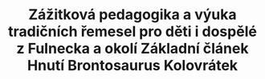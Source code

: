 ---
id: 6c615c88-d828-48d6-8271-0663baac1181
title: Zážitková pedagogika a výuka tradičních řemesel pro děti i dospělé z Fulnecka a okolí Základní článek Hnutí Brontosaurus Kolovrátek
price: 50000
year: 2012
description: Projekt reaguje na lokální nedostatek kvalitních praktických a kreativních aktivit pro děti ve školách a zejména mimo školu. Proto chce pro děti z Fulneku a okolí pořádat kvalitní dětský tábor a ve spolupráci s okolními školami také uspořádat zajímavé vzdělávací programy (jako například výuku tradičních řemesel) přímo ve školách.
kouskovani: false
locationName: undefined
position:
  lng: 17.907023908065
  lat: 49.716466264959884
---